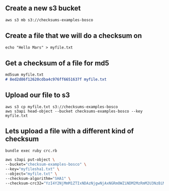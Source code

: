 ## Create a new s3 bucket

```md
aws s3 mb s3://checksums-examples-bosco
```

## Create a file that we will do a checksum on

```md
echo "Hello Mars" > myfile.txt
```

## Get a checksum of a file for md5

```md
md5sum myfile.txt
# 8ed2d86f12620cdba4c976ff6651637f myfile.txt
```

## Upload our file to s3
```
aws s3 cp myfile.txt s3://checksums-examples-bosco
aws s3api head-object --bucket checksums-examples-bosco --key myfile.txt
```

## Lets upload a file with a different kind of checksum

```sh
bundle exec ruby crc.rb
```

```sh
aws s3api put-object \
--bucket="checksum-examples-bosco" \
--key="myfilesha1.txt" \
--object="myfile.txt" \
--checksum-algorithm="SHA1" \
--checksum-crc32="YzI4Y2NjMmM1ZTIxNDAzNjgwNjAxNGRmOWZiNDM2MzRmM2U3NzBiMg=="
```